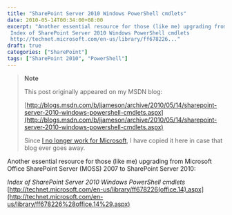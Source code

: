 ```yaml
---
title: "SharePoint Server 2010 Windows PowerShell cmdlets"
date: 2010-05-14T00:34:00+08:00
excerpt: "Another essential resource for those (like me) upgrading from Microsoft Office SharePoint Server (MOSS) 2007 to SharePoint Server 2010: 
 Index of SharePoint Server 2010 Windows PowerShell cmdlets 
 http://technet.microsoft.com/en-us/library/ff678226..."
draft: true
categories: ["SharePoint"]
tags: ["SharePoint 2010", "PowerShell"]
---
```


> **Note**
> 
> This post originally appeared on my MSDN blog:  
>   
> 
> [http://blogs.msdn.com/b/jjameson/archive/2010/05/14/sharepoint-server-2010-windows-powershell-cmdlets.aspx](http://blogs.msdn.com/b/jjameson/archive/2010/05/14/sharepoint-server-2010-windows-powershell-cmdlets.aspx)
> 
> Since [I no longer work for Microsoft](/blog/jjameson/archive/2011/09/02/last-day-with-microsoft.aspx), I have copied it here in case that blog ever goes away.


Another essential resource for those (like me) upgrading from Microsoft Office SharePoint Server (MOSS) 2007 to SharePoint Server 2010:

<cite>Index of SharePoint Server 2010 Windows PowerShell cmdlets</cite>
[http://technet.microsoft.com/en-us/library/ff678226(office.14).aspx](http://technet.microsoft.com/en-us/library/ff678226%28office.14%29.aspx)

